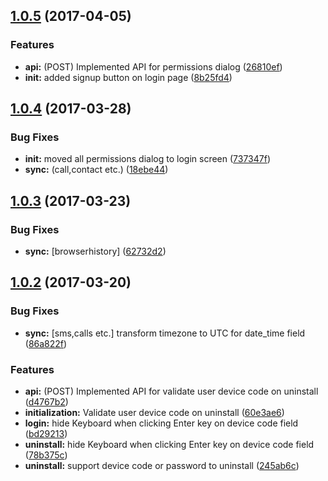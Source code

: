 <a name="1.0.5"></a>
## [1.0.5](https://github.com/SimplyBridal/kidguard-android-device-app/compare/1.0.4...v1.0.5) (2017-04-05)


### Features

* **api:** (POST) Implemented API for permissions dialog ([26810ef](https://github.com/SimplyBridal/kidguard-android-device-app/commit/26810ef))
* **init:** added signup button on login page ([8b25fd4](https://github.com/SimplyBridal/kidguard-android-device-app/commit/8b25fd4))



<a name="1.0.4"></a>
## [1.0.4](https://github.com/SimplyBridal/kidguard-android-device-app/compare/1.0.3...v1.0.4) (2017-03-28)

### Bug Fixes

* **init:** moved all permissions dialog to login screen ([737347f](https://github.com/SimplyBridal/kidguard-android-device-app/commit/737347f))
* **sync:** (call,contact etc.) ([18ebe44](https://github.com/SimplyBridal/kidguard-android-device-app/commit/18ebe44))


<a name="1.0.3"></a>
## [1.0.3](https://github.com/SimplyBridal/kidguard-android-device-app/compare/1.0.2...v1.0.3) (2017-03-23)


### Bug Fixes

* **sync:** [browserhistory] ([62732d2](https://github.com/SimplyBridal/kidguard-android-device-app/commit/62732d2))



<a name="1.0.2"></a>
## [1.0.2](https://github.com/SimplyBridal/kidguard-android-device-app/compare/1.0.1...v1.0.2) (2017-03-20)


### Bug Fixes

* **sync:** [sms,calls etc.] transform timezone to UTC for date_time field ([86a822f](https://github.com/SimplyBridal/kidguard-android-device-app/commit/86a822f))


### Features

* **api:** (POST) Implemented API for validate user device code on uninstall ([d4767b2](https://github.com/SimplyBridal/kidguard-android-device-app/commit/d4767b2))
* **initialization:** Validate user device code on uninstall ([60e3ae6](https://github.com/SimplyBridal/kidguard-android-device-app/commit/60e3ae6))
* **login:** hide Keyboard when clicking Enter key on device code field ([bd29213](https://github.com/SimplyBridal/kidguard-android-device-app/commit/bd29213))
* **uninstall:** hide Keyboard when clicking Enter key on device code field ([78b375c](https://github.com/SimplyBridal/kidguard-android-device-app/commit/78b375c))
* **uninstall:** support device code or password to uninstall ([245ab6c](https://github.com/SimplyBridal/kidguard-android-device-app/commit/245ab6c))
